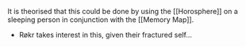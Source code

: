 It is theorised that this could be done by using the [[Horosphere]] on a sleeping person in conjunction with the [[Memory Map]].

- Røkr takes interest in this, given their fractured self...